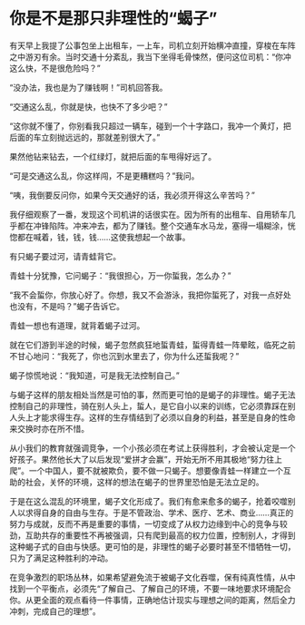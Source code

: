 # 你是不是那只非理性的“蝎子”

有天早上我提了公事包坐上出租车，一上车，司机立刻开始横冲直撞，穿梭在车阵之中游刃有余。当时交通十分紊乱，我当下坐得毛骨悚然，便问这位司机：“你冲这么快，不是很危险吗？” 

“没办法，我也是为了赚钱啊！”司机回答我。 

“交通这么乱，你就是快，也快不了多少吧？” 

“这你就不懂了，你别看我只超过一辆车，碰到一个十字路口，我冲一个黄灯，把后面的车立刻抛远远的，那就差别很大了。” 

果然他钻来钻去，一个红绿灯，就把后面的车甩得好远了。 

“可是交通这么乱，你这样闯，不是更糟糕吗？”我问。 

“咦，我倒要反问你，如果今天交通好的话，我必须开得这么辛苦吗？” 

我仔细观察了一番，发现这个司机讲的话很实在。因为所有的出租车、自用轿车几乎都在冲锋陷阵。冲来冲去，都为了赚钱。整个交通车水马龙，塞得一塌糊涂，恍惚都在喊着，钱，钱，钱……这使我想起一个故事。 

有只蝎子要过河，请青蛙背它。 

青蛙十分犹豫，它问蝎子：“我很担心，万一你蜇我，怎么办？” 

“我不会蜇你，你放心好了。你想，我又不会游泳，我把你蜇死了，对我一点好处也没有，不是吗？”蝎子告诉它。 

青蛙一想也有道理，就背着蝎子过河。 

就在它们游到半途的时候，蝎子忽然疯狂地蜇青蛙，蜇得青蛙一阵晕眩，临死之前不甘心地问：“我死了，你也沉到水里去了，你为什么还蜇我呢？” 

蝎子惊慌地说：“我知道，可是我无法控制自己。” 

与蝎子这样的朋友相处当然是可怕的事，然而更可怕的是蝎子的非理性。蝎子无法控制自己的非理性，骑在别人头上，蜇人，是它自小以来的训练，它必须靠踩在别人头上才能求得生存。这样的生存情结到了必须以自身的利益，甚至是自身的性命来交换时亦在所不惜。 

从小我们的教育就强调竞争，一个小孩必须在考试上获得胜利，才会被认定是一个好孩子。果然他长大了以后发现“爱拼才会赢”，开始无所不用其极地“努力往上爬”。一个中国人，要不就被欺负，要不做一只蝎子。想要像青蛙一样建立一个互助的社会，关怀的环境，这样的想法在蝎子的世界里恐怕是无法立足的。 

于是在这么混乱的环境里，蝎子文化形成了。我们有愈来愈多的蝎子，抢着咬噬别人以求得自身的自由与生存。于是不管政治、学术、医疗、艺术、商业……真正的努力与成就，反而不再是重要的事情，一切变成了从权力边缘到中心的竞争与较劲，互助共存的重要性不再被强调，只有爬到最高的权力位置，控制别人，才得到这种蝎子式的自由与快感。更可怕的是，非理性的蝎子必要时甚至不惜牺牲一切，只为了满足这种胜利的冲动。 

在竞争激烈的职场丛林，如果希望避免流于被蝎子文化吞噬，保有纯真性情，从中找到一个平衡点，必须先“了解自己、了解自己的环境，不要一味地要求环境配合你。从更全面的观点看待一件事情，正确地估计现实与理想之间的距离，然后全力冲刺，完成自己的理想”。